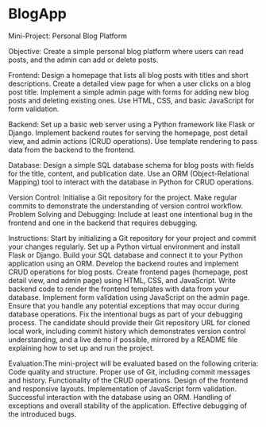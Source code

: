 # BlogApp
Mini-Project: Personal Blog Platform

Objective: Create a simple personal blog platform where users can read posts, and the admin can add or delete posts.

Frontend:
Design a homepage that lists all blog posts with titles and short descriptions.
Create a detailed view page for when a user clicks on a blog post title.
Implement a simple admin page with forms for adding new blog posts and deleting existing ones. Use HTML, CSS, and basic JavaScript for form validation.

Backend:
Set up a basic web server using a Python framework like Flask or Django.
Implement backend routes for serving the homepage, post detail view, and admin actions (CRUD operations).
Use template rendering to pass data from the backend to the frontend.

Database:
Design a simple SQL database schema for blog posts with fields for the title, content, and publication date.
Use an ORM (Object-Relational Mapping) tool to interact with the database in Python for CRUD operations.

Version Control:
Initialise a Git repository for the project.
Make regular commits to demonstrate the understanding of version control workflow.
Problem Solving and Debugging:
Include at least one intentional bug in the frontend and one in the backend that requires debugging.

Instructions:
Start by initializing a Git repository for your project and commit your changes regularly.
Set up a Python virtual environment and install Flask or Django.
Build your SQL database and connect it to your Python application using an ORM.
Develop the backend routes and implement CRUD operations for blog posts.
Create frontend pages (homepage, post detail view, and admin page) using HTML, CSS, and JavaScript.
Write backend code to render the frontend templates with data from your database.
Implement form validation using JavaScript on the admin page.
Ensure that you handle any potential exceptions that may occur during database operations.
Fix the intentional bugs as part of your debugging process.
The candidate should provide their Git repository URL for cloned local work, including commit history which demonstrates version control understanding, and a live demo if possible, mirrored by a README file explaining how to set up and run the project.

Evaluation:The mini-project will be evaluated based on the following criteria:
Code quality and structure.
Proper use of Git, including commit messages and history.
Functionality of the CRUD operations.
Design of the frontend and responsive layouts.
Implementation of JavaScript form validation.
Successful interaction with the database using an ORM.
Handling of exceptions and overall stability of the application.
Effective debugging of the introduced bugs.
